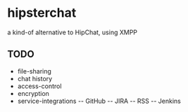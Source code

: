 hipsterchat
===========
a kind-of alternative to HipChat, using XMPP

TODO
-----------
- file-sharing
- chat history
- access-control
- encryption
- service-integrations
-- GitHub
-- JIRA
-- RSS
-- Jenkins
